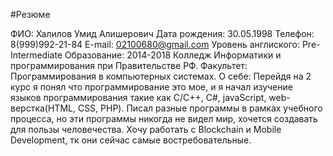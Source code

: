 #Резюме 

ФИО: Халилов Умид Алишерович 
Дата рождения: 30.05.1998 
Телефон: 8(999)992-21-84 
E-mail: 02100680@gmail.com 
Уровень англиского: Pre-Intermediate 
Образование: 2014-2018 Колледж Информатики и программирования при Правительстве РФ. Факультет: Программирования в компьютерных системах. 
О себе: Перейдя на 2 курс я понял что программирование это мое, и я начал изучение языков программирования такие как C/C++, C#, javaScript, web-верстка(HTML, CSS, PHP). Писал разные программы в рамках учебного процесса, но эти программы никогда не видел мир, хочется создавать для пользы человечества. Хочу работать с Blockchain и Mobile Development, тк они сейчас самые востребовательные.
